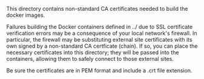 This directory contains non-standard CA certificates needed to build the docker
images. 

Failures building the Docker containers defined in ../ due to SSL certificate
verification errors may be a consequence of your local network's firewall.  In
particular, the firewall may be substituting external site certificates with
its own signed by a non-standard CA certficate (chain).  If so, you can place 
the necessary certificates into this directory; they will be passed into the
containers, allowing them to safely connect to those external sites.

Be sure the certificates are in PEM format and include a .crt file extension.

